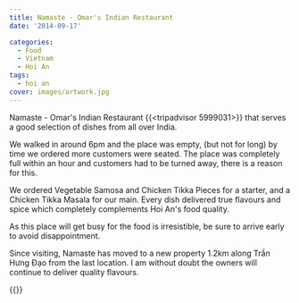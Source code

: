 ```yaml
---
title: Namaste - Omar's Indian Restaurant
date: '2014-09-17'

categories:
  - Food
  - Vietnam
  - Hoi An
tags:
  - hoi an
cover: images/artwork.jpg
---
```


Namaste - Omar's Indian Restaurant {{<tripadvisor 5999031>}} that serves a good selection of dishes from all over India.

We walked in around 6pm and the place was empty, (but not for long) by time we ordered more customers were seated. The place was completely full within an hour and customers had to be turned away, there is a reason for this.

We ordered Vegetable Samosa and Chicken Tikka Pieces for a starter, and a Chicken Tikka Masala for our main. Every dish delivered true flavours and spice which completely complements Hoi An's food quality.

As this place will get busy for the food is irresistible, be sure to arrive early to avoid disappointment.

Since visiting, Namaste has moved to a new property 1.2km along Trần Hưng Đạo from the last location. I am without doubt the owners will continue to deliver quality flavours.

{{<place ChIJ5Xr9zdENQjERR30IpvZalyM>}}